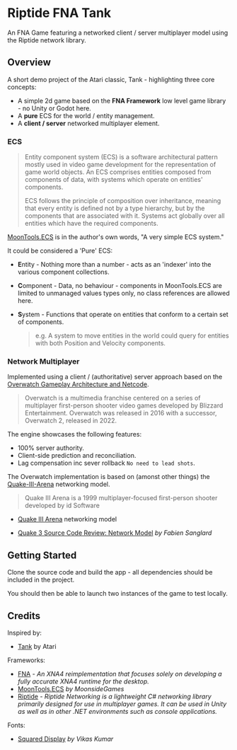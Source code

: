 # Riptide FNA Tank
An FNA Game featuring a networked client / server multiplayer model using the Riptide network library.

## Overview

A short demo project of the Atari classic, Tank - highlighting three core concepts:
- A simple 2d game based on the **FNA Framework** low level game library - no Unity or Godot here.
- A **pure** ECS for the world / entity management.
- A **client / server** networked multiplayer element.

### ECS 

> Entity component system (ECS) is a software architectural pattern mostly used in video game development for the representation of game world objects. An ECS comprises entities composed from components of data, with systems which operate on entities' components.
> 
> ECS follows the principle of composition over inheritance, meaning that every entity is defined not by a type hierarchy, but by the components that are associated with it. Systems act globally over all entities which have the required components. 

[MoonTools.ECS](https://gitea.moonside.games/MoonsideGames/MoonTools.ECS) is in the author's own words, "A very simple ECS system."

It could be considered a 'Pure' ECS:
- **E**ntity - Nothing more than a number - acts as an 'indexer' into the various component collections.
- **C**omponent - Data, no behaviour - components in MoonTools.ECS are limited to unmanaged values types only, no class references are allowed here.
- **S**ystem - Functions that operate on entities that conform to a certain set of components.
  
  > e.g. A system to move entities in the world could query for entities with both Position and Velocity components.

### Network Multiplayer

Implemented using a client / (authoritative) server approach based on the [Overwatch Gameplay Architecture and Netcode](https://www.youtube.com/watch?v=W3aieHjyNvw).

> Overwatch is a multimedia franchise centered on a series of multiplayer first-person shooter video games developed by Blizzard Entertainment. Overwatch was released in 2016 with a successor, Overwatch 2, released in 2022.

The engine showcases the following features:
* 100% server authority.
* Client-side prediction and reconciliation.
* Lag compensation inc sever rollback `No need to lead shots`.

The Overwatch implementation is based on (amonst other things) the [Quake-III-Arena](https://github.com/id-Software/Quake-III-Arena/) networking model.

> Quake III Arena is a 1999 multiplayer-focused first-person shooter developed by id Software

* [Quake III Arena](https://github.com/id-Software/Quake-III-Arena/) networking model

* [Quake 3 Source Code Review: Network Model](https://fabiensanglard.net/quake3/network.php) _by Fabien Sanglard_

## Getting Started

Clone the source code and build the app - all dependencies should be included in the project.

You should then be able to launch two instances of the game to test locally.

## Credits

Inspired by:
- [Tank](https://en.wikipedia.org/wiki/Tank_(video_game)) by Atari

Frameworks:
- [FNA](https://github.com/FNA-XNA/FNA) - _An XNA4 reimplementation that focuses solely on developing a fully accurate XNA4 runtime for the desktop._
- [MoonTools.ECS](https://gitea.moonside.games/MoonsideGames/MoonTools.ECS) _by MoonsideGames_
- [Riptide](https://github.com/RiptideNetworking/Riptide) - _Riptide Networking is a lightweight C# networking library primarily designed for use in multiplayer games. It can be used in Unity as well as in other .NET environments such as console applications._

Fonts:
- [Squared Display](https://www.dafont.com/squared-display.font) _by Vikas Kumar_

